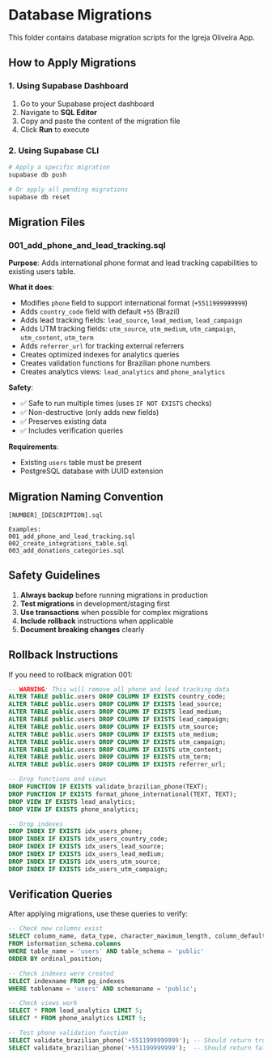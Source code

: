 # Database Migrations

This folder contains database migration scripts for the Igreja Oliveira App.

## How to Apply Migrations

### 1. Using Supabase Dashboard
1. Go to your Supabase project dashboard
2. Navigate to **SQL Editor**
3. Copy and paste the content of the migration file
4. Click **Run** to execute

### 2. Using Supabase CLI
```bash
# Apply a specific migration
supabase db push

# Or apply all pending migrations
supabase db reset
```

## Migration Files

### 001_add_phone_and_lead_tracking.sql
**Purpose**: Adds international phone format and lead tracking capabilities to existing users table.

**What it does**:
- Modifies `phone` field to support international format (`+5511999999999`)
- Adds `country_code` field with default `+55` (Brazil)
- Adds lead tracking fields: `lead_source`, `lead_medium`, `lead_campaign`
- Adds UTM tracking fields: `utm_source`, `utm_medium`, `utm_campaign`, `utm_content`, `utm_term`
- Adds `referrer_url` for tracking external referrers
- Creates optimized indexes for analytics queries
- Creates validation functions for Brazilian phone numbers
- Creates analytics views: `lead_analytics` and `phone_analytics`

**Safety**: 
- ✅ Safe to run multiple times (uses `IF NOT EXISTS` checks)
- ✅ Non-destructive (only adds new fields)
- ✅ Preserves existing data
- ✅ Includes verification queries

**Requirements**: 
- Existing `users` table must be present
- PostgreSQL database with UUID extension

## Migration Naming Convention

```
[NUMBER]_[DESCRIPTION].sql

Examples:
001_add_phone_and_lead_tracking.sql
002_create_integrations_table.sql
003_add_donations_categories.sql
```

## Safety Guidelines

1. **Always backup** before running migrations in production
2. **Test migrations** in development/staging first
3. **Use transactions** when possible for complex migrations
4. **Include rollback** instructions when applicable
5. **Document breaking changes** clearly

## Rollback Instructions

If you need to rollback migration 001:

```sql
-- WARNING: This will remove all phone and lead tracking data
ALTER TABLE public.users DROP COLUMN IF EXISTS country_code;
ALTER TABLE public.users DROP COLUMN IF EXISTS lead_source;
ALTER TABLE public.users DROP COLUMN IF EXISTS lead_medium;
ALTER TABLE public.users DROP COLUMN IF EXISTS lead_campaign;
ALTER TABLE public.users DROP COLUMN IF EXISTS utm_source;
ALTER TABLE public.users DROP COLUMN IF EXISTS utm_medium;
ALTER TABLE public.users DROP COLUMN IF EXISTS utm_campaign;
ALTER TABLE public.users DROP COLUMN IF EXISTS utm_content;
ALTER TABLE public.users DROP COLUMN IF EXISTS utm_term;
ALTER TABLE public.users DROP COLUMN IF EXISTS referrer_url;

-- Drop functions and views
DROP FUNCTION IF EXISTS validate_brazilian_phone(TEXT);
DROP FUNCTION IF EXISTS format_phone_international(TEXT, TEXT);
DROP VIEW IF EXISTS lead_analytics;
DROP VIEW IF EXISTS phone_analytics;

-- Drop indexes
DROP INDEX IF EXISTS idx_users_phone;
DROP INDEX IF EXISTS idx_users_country_code;
DROP INDEX IF EXISTS idx_users_lead_source;
DROP INDEX IF EXISTS idx_users_lead_medium;
DROP INDEX IF EXISTS idx_users_utm_source;
DROP INDEX IF EXISTS idx_users_utm_campaign;
```

## Verification Queries

After applying migrations, use these queries to verify:

```sql
-- Check new columns exist
SELECT column_name, data_type, character_maximum_length, column_default 
FROM information_schema.columns 
WHERE table_name = 'users' AND table_schema = 'public'
ORDER BY ordinal_position;

-- Check indexes were created
SELECT indexname FROM pg_indexes 
WHERE tablename = 'users' AND schemaname = 'public';

-- Check views work
SELECT * FROM lead_analytics LIMIT 5;
SELECT * FROM phone_analytics LIMIT 5;

-- Test phone validation function
SELECT validate_brazilian_phone('+5511999999999'); -- Should return true
SELECT validate_brazilian_phone('+551199999999');  -- Should return false
```